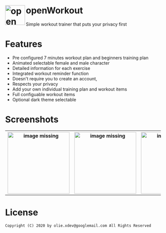 <img align="left" src="https://github.com/oliexdev/openWorkout/blob/master/docs/icon.png" alt="openWorkout logo" width="64" height="64"> openWorkout
=========

Simple workout trainer that puts your privacy first 

# Features

* Pre configured 7 minutes workout plan and beginners training plan
* Animated selectable female and male character
* Detailed information for each exercise
* Integrated workout reminder function
* Doesn't require you to create an account,
* Respects your privacy 
* Add your own individual training plan and workout items
* Full configuable workout items
* Optional dark theme selectable

# Screenshots

<table>
  <tr>
    <th>
        <a href="https://github.com/oliexdev/openWorkout/blob/master/docs/phoneScreenshots/1_en-GB.png" target="_blank">
        <img src='https://github.com/oliexdev/openWorkout/blob/master/docs/phoneScreenshots/1_en-GB.png' width='200px' alt='image missing' /> </a>
    </th>
    <th>
        <a href="https://github.com/oliexdev/openWorkout/blob/master/docs/phoneScreenshots/2_en-GB.png" target="_blank">
        <img src='https://github.com/oliexdev/openWorkout/blob/master/docs/phoneScreenshots/2_en-GB.png' width='200px' alt='image missing' /> </a>
    </th>
    <th>
        <a href="https://github.com/oliexdev/openWorkout/blob/master/docs/phoneScreenshots/3_en-GB.png" target="_blank">
        <img src='https://github.com/oliexdev/openWorkout/blob/master/docs/phoneScreenshots/3_en-GB.png' width='200px' alt='image missing' /> </a>
    </th>
    <th>
        <a href="https://github.com/oliexdev/openWorkout/blob/master/docs/phoneScreenshots/4_en-GB.png" target="_blank">
        <img src='https://github.com/oliexdev/openWorkout/blob/master/docs/phoneScreenshots/4_en-GB.png' width='200px' alt='image missing' /> </a>
    </th>
  </tr>
</table>

# License

    Copyright (C) 2020 by olie.xdev@googlemail.com All Rights Reserved
